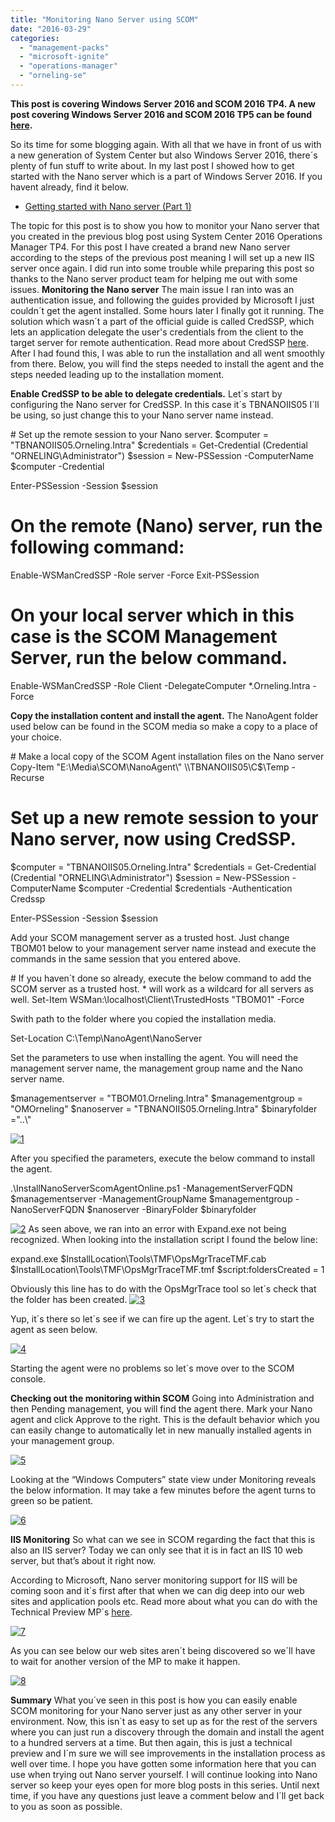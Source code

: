 ```yaml
---
title: "Monitoring Nano Server using SCOM"
date: "2016-03-29"
categories: 
  - "management-packs"
  - "microsoft-ignite"
  - "operations-manager"
  - "orneling-se"
---
```


**This post is covering Windows Server 2016 and SCOM 2016 TP4. A new post covering Windows Server 2016 and SCOM 2016 TP5 can be found [here](http://blog.orneling.se/2016/05/set-monitor-nano-server/).**

So its time for some blogging again. With all that we have in front of us with a new generation of System Center but also Windows Server 2016, there´s plenty of fun stuff to write about. In my last post I showed how to get started with the Nano server which is a part of Windows Server 2016. If you havent already, find it below.

- [Getting started with Nano server (Part 1)](http://blog.orneling.se/2016/03/getting-started-with-nano-server-3/)

The topic for this post is to show you how to monitor your Nano server that you created in the previous blog post using System Center 2016 Operations Manager TP4. For this post I have created a brand new Nano server according to the steps of the previous post meaning I will set up a new IIS server once again. I did run into some trouble while preparing this post so thanks to the Nano server product team for helping me out with some issues. **Monitoring the Nano server** The main issue I ran into was an authentication issue, and following the guides provided by Microsoft I just couldn´t get the agent installed. Some hours later I finally got it running. The solution which wasn´t a part of the official guide is called CredSSP, which lets an application delegate the user's credentials from the client to the target server for remote authentication. Read more about CredSSP [here](https://msdn.microsoft.com/en-us/library/windows/desktop/bb931352(v=vs.85).aspx). After I had found this, I was able to run the installation and all went smoothly from there. Below, you will find the steps needed to install the agent and the steps needed leading up to the installation moment.

**Enable CredSSP to be able to delegate credentials.** Let´s start by configuring the Nano server for CredSSP. In this case it´s TBNANOIIS05 I´ll be using, so just change this to your Nano server name instead.

\# Set up the remote session to your Nano server.
$computer = "TBNANOIIS05.Orneling.Intra"
$credentials = Get-Credential (Credential "ORNELING\\Administrator")
$session = New-PSSession -ComputerName $computer -Credential 

Enter-PSSession -Session $session

# On the remote (Nano) server, run the following command:
Enable-WSManCredSSP -Role server -Force
Exit-PSSession 

# On your local server which in this case is the SCOM Management Server, run the below command.
Enable-WSManCredSSP -Role Client -DelegateComputer \*.Orneling.Intra -Force 

**Copy the installation content and install the agent.** The NanoAgent folder used below can be found in the SCOM media so make a copy to a place of your choice.

\# Make a local copy of the SCOM Agent installation files on the Nano server
Copy-Item "E:\\Media\\SCOM\\NanoAgent\\" \\\\TBNANOIIS05\\C$\\Temp -Recurse

# Set up a new remote session to your Nano server, now using CredSSP.
$computer = "TBNANOIIS05.Orneling.Intra"
$credentials = Get-Credential (Credential "ORNELING\\Administrator")
$session = New-PSSession -ComputerName $computer -Credential $credentials -Authentication Credssp

Enter-PSSession -Session $session

Add your SCOM management server as a trusted host. Just change TBOM01 below to your management server name instead and execute the commands in the same session that you entered above.

\# If you haven´t done so already, execute the below command to add the SCOM server as a trusted host. \* will work as a wildcard for all servers as well.
Set-Item WSMan:\\localhost\\Client\\TrustedHosts "TBOM01" -Force

Swith path to the folder where you copied the installation media.

Set-Location C:\\Temp\\NanoAgent\\NanoServer

Set the parameters to use when installing the agent. You will need the management server name, the management group name and the Nano server name.

$managementserver = "TBOM01.Orneling.Intra"
$managementgroup = "OMOrneling"
$nanoserver = "TBNANOIIS05.Orneling.Intra"
$binaryfolder ="..\\"

[![1](images/1-1.jpg "Nano Server")](http://media.orneling.se/2016/03/1-1.jpg)

After you specified the parameters, execute the below command to install the agent.

.\\InstallNanoServerScomAgentOnline.ps1 -ManagementServerFQDN $managementserver -ManagementGroupName $managementgroup -NanoServerFQDN $nanoserver -BinaryFolder $binaryfolder

[![2](images/2-1.jpg "Nano Server")](http://media.orneling.se/2016/03/2-1.jpg) As seen above, we ran into an error with Expand.exe not being recognized. When looking into the installation script I found the below line:

expand.exe $InstallLocation\\Tools\\TMF\\OpsMgrTraceTMF.cab $InstallLocation\\Tools\\TMF\\OpsMgrTraceTMF.tmf
$script:foldersCreated = 1

Obviously this line has to do with the OpsMgrTrace tool so let´s check that the folder has been created. [![3](images/3-1.jpg "Nano Server")](http://media.orneling.se/2016/03/3-1.jpg)

Yup, it´s there so let´s see if we can fire up the agent. Let´s try to start the agent as seen below.

[![4](images/4-1.jpg "Nano Server")](http://media.orneling.se/2016/03/4-1.jpg)

Starting the agent were no problems so let´s move over to the SCOM console.

**Checking out the monitoring within SCOM** Going into Administration and then Pending management, you will find the agent there. Mark your Nano agent and click Approve to the right. This is the default behavior which you can easily change to automatically let in new manually installed agents in your management group.

[![5](images/5-1.jpg "Nano Server")](http://media.orneling.se/2016/03/5-1.jpg)

Looking at the “Windows Computers” state view under Monitoring reveals the below information. It may take a few minutes before the agent turns to green so be patient.

[![6](images/6-1.jpg "Nano Server")](http://media.orneling.se/2016/03/6-1.jpg)

**IIS Monitoring** So what can we see in SCOM regarding the fact that this is also an IIS server? Today we can only see that it is in fact an IIS 10 web server, but that’s about it right now.

According to Microsoft, Nano server monitoring support for IIS will be coming soon and it´s first after that when we can dig deep into our web sites and application pools etc. Read more about what you can do with the Technical Preview MP´s [here](https://blogs.technet.microsoft.com/momteam/2016/01/22/technical-preview-management-packs-for-windows-server-2016-server-roles-have-been-updated/).

[![7](images/7-1.jpg "Nano Server")](http://media.orneling.se/2016/03/7-1.jpg)

As you can see below our web sites aren´t being discovered so we´ll have to wait for another version of the MP to make it happen.

[![8](images/8.jpg "Nano Server")](http://media.orneling.se/2016/03/8.jpg)

**Summary** What you´ve seen in this post is how you can easily enable SCOM monitoring for your Nano server just as any other server in your environment. Now, this isn´t as easy to set up as for the rest of the servers where you can just run a discovery through the domain and install the agent to a hundred servers at a time. But then again, this is just a technical preview and I´m sure we will see improvements in the installation process as well over time. I hope you have gotten some information here that you can use when trying out Nano server yourself. I will continue looking into Nano server so keep your eyes open for more blog posts in this series. Until next time, if you have any questions just leave a comment below and I´ll get back to you as soon as possible.
